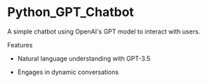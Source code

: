 # Python_GPT_Chatbot

A simple chatbot using OpenAI's GPT model to interact with users.

Features

- Natural language understanding with GPT-3.5

- Engages in dynamic conversations
